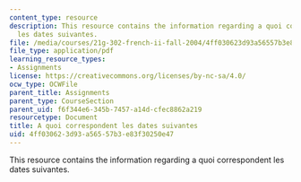 ```yaml
---
content_type: resource
description: This resource contains the information regarding a quoi correspondent
  les dates suivantes.
file: /media/courses/21g-302-french-ii-fall-2004/4ff030623d93a56557b3e83f30250e47_MIT21G_302_F04_doss8_pt2_A.pdf
file_type: application/pdf
learning_resource_types:
- Assignments
license: https://creativecommons.org/licenses/by-nc-sa/4.0/
ocw_type: OCWFile
parent_title: Assignments
parent_type: CourseSection
parent_uid: f6f344e6-345b-7457-a14d-cfec8862a219
resourcetype: Document
title: A quoi correspondent les dates suivantes
uid: 4ff03062-3d93-a565-57b3-e83f30250e47
---
```

This resource contains the information regarding a quoi correspondent les dates suivantes.